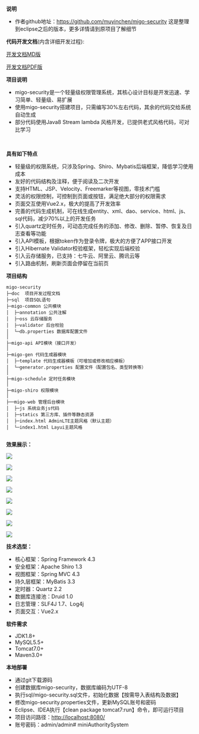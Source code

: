 **说明**
- 作者github地址：https://github.com/muyinchen/migo-security
这是整理到eclipse之后的版本，更多详情请到原项目了解细节

**代码开发文档**(内含详细开发过程):

[开发文档MD版](https://github.com/muyinchen/migo-security/blob/master/doc/%E8%BD%BB%E9%87%8F%E7%BA%A7%E6%9D%83%E9%99%90%E7%AE%A1%E7%90%86%E7%B3%BB%E7%BB%9F.md)

[开发文档PDF版](https://github.com/muyinchen/migo-security/blob/master/doc/%E8%BD%BB%E9%87%8F%E7%BA%A7%E6%9D%83%E9%99%90%E7%AE%A1%E7%90%86%E7%B3%BB%E7%BB%9F.pdf)

**项目说明**

- migo-security是一个轻量级权限管理系统，其核心设计目标是开发迅速、学习简单、轻量级、易扩展
- 使用migo-security搭建项目，只需编写30%左右代码，其余的代码交给系统自动生成
- 部分代码使用Java8 Stream lambda 风格开发，已提供老式风格代码，可对比学习

<br>

**具有如下特点**

- 轻量级的权限系统，只涉及Spring、Shiro、Mybatis后端框架，降低学习使用成本
- 友好的代码结构及注释，便于阅读及二次开发
- 支持HTML、JSP、Velocity、Freemarker等视图，零技术门槛
- 灵活的权限控制，可控制到页面或按钮，满足绝大部分的权限需求
- 页面交互使用Vue2.x，极大的提高了开发效率
- 完善的代码生成机制，可在线生成entity、xml、dao、service、html、js、sql代码，减少70%以上的开发任务
- 引入quartz定时任务，可动态完成任务的添加、修改、删除、暂停、恢复及日志查看等功能
- 引入API模板，根据token作为登录令牌，极大的方便了APP接口开发
- 引入Hibernate Validator校验框架，轻松实现后端校验
- 引入云存储服务，已支持：七牛云、阿里云、腾讯云等
- 引入路由机制，刷新页面会停留在当前页

**项目结构**

```
migo-security
├─doc  项目开发过程文档
├─sql  项目SQL语句
├─migo-common 公共模块
│  ├─annotation 公共注解
│  ├─oss 云存储服务
│  ├─validator 后台校验
│  └─db.properties 数据库配置文件
│ 
├─migo-api API模块（接口开发）
│ 
├─migo-gen 代码生成器模块
│  ├─template 代码生成器模板（可增加或修改相应模板）
│  └─generator.properties 配置文件（配置包名、类型转换等）
│ 
├─migo-schedule 定时任务模块
│
├─migo-shiro 权限模块
│  
├──migo-web 管理后台模块
│  ├─js 系统业务js代码
│  ├─statics 第三方库、插件等静态资源
│  ├─index.html AdminLTE主题风格（默认主题）
│  └─index1.html Layui主题风格


```



**效果展示：** 

![](http://og0sybnix.bkt.clouddn.com/sp170410_182815.png)

![](http://og0sybnix.bkt.clouddn.com/sp170410_182916.png)



![](http://og0sybnix.bkt.clouddn.com/sp170410_182930.png)

![](http://og0sybnix.bkt.clouddn.com/sp170410_182807.png)



![](http://og0sybnix.bkt.clouddn.com/sp170410_182827.png)

![](http://og0sybnix.bkt.clouddn.com/sp170410_182848.png)

![](http://og0sybnix.bkt.clouddn.com/sp170410_182747.png)

![](http://og0sybnix.bkt.clouddn.com/sp170410_192009.png)

**技术选型：**

- 核心框架：Spring Framework 4.3
- 安全框架：Apache Shiro 1.3
- 视图框架：Spring MVC 4.3
- 持久层框架：MyBatis 3.3
- 定时器：Quartz 2.2
- 数据库连接池：Druid 1.0
- 日志管理：SLF4J 1.7、Log4j
- 页面交互：Vue2.x

**软件需求**

- JDK1.8+
- MySQL5.5+
- Tomcat7.0+
- Maven3.0+

**本地部署**

- 通过git下载源码
- 创建数据库migo-security，数据库编码为UTF-8
- 执行sql/migo-security.sql文件，初始化数据【按需导入表结构及数据】
- 修改migo-security.properties文件，更新MySQL账号和密码
- Eclipse、IDEA执行【clean package tomcat7:run】命令，即可运行项目
- 项目访问路径：[http://localhost:8080/](http://localhost:8080/)
- 账号密码：admin/admin# miniAuthoritySystem
